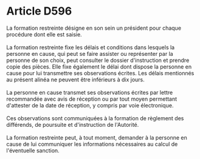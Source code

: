 # Article D596

 

<div align="left">
  La formation restreinte désigne en son sein un président pour chaque procédure dont elle est saisie.<br /> <br /> La formation restreinte fixe les délais et conditions dans lesquels la personne en cause, qui peut se faire assister ou représenter par la personne de son choix, peut consulter le dossier d'instruction et prendre copie des pièces. Elle fixe également le délai dont dispose la personne en cause pour lui transmettre ses observations écrites. Les délais mentionnés au présent alinéa ne peuvent être inférieurs à dix jours.<br /> <br /> La personne en cause transmet ses observations écrites par lettre recommandée avec avis de réception ou par tout moyen permettant d'attester de la date de réception, y compris par voie électronique.<br /> <br /> Ces observations sont communiquées à la formation de règlement des différends, de poursuite et d'instruction de l'Autorité.<br /> <br /> La formation restreinte peut, à tout moment, demander à la personne en cause de lui communiquer les informations nécessaires au calcul de l'éventuelle sanction. <br /> <br /> <br /> <br />